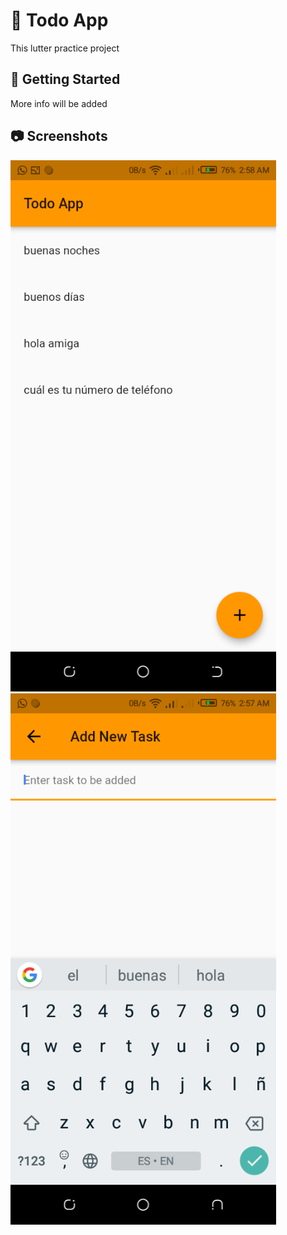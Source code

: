 # :book: Todo App

This lutter practice project 

## :hammer: Getting Started

More info will be added

## :camera: Screenshots

<p float="left">
<img width="425" src="screenshots/Screenshot_2.png">
<img width="425" src="screenshots/Screenshot_1.png">
</p>
